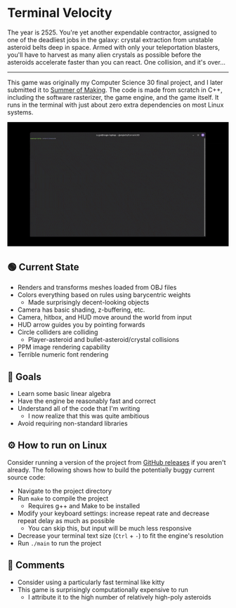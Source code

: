 # Terminal Velocity

The year is 2525. You're yet another expendable contractor, assigned to one of the deadliest jobs in the galaxy: crystal extraction from unstable asteroid belts deep in space. Armed with only your teleportation blasters, you'll have to harvest as many alien crystals as possible before the asteroids accelerate faster than you can react. One collision, and it's over...

---

This game was originally my Computer Science 30 final project, and I later submitted it to [Summer of Making](https://summer.hackclub.com/projects/521). The code is made from scratch in C++, including the software rasterizer, the game engine, and the game itself. It runs in the terminal with just about zero extra dependencies on most Linux systems.

![Showcase of the game](github/7-14-2025-showcase.gif)

## 🟢 Current State
- Renders and transforms meshes loaded from OBJ files
- Colors everything based on rules using barycentric weights
    - Made surprisingly decent-looking objects
- Camera has basic shading, z-buffering, etc.
- Camera, hitbox, and HUD move around the world from input
- HUD arrow guides you by pointing forwards
- Circle colliders are colliding
    - Player-asteroid and bullet-asteroid/crystal collisions
- PPM image rendering capability
- Terrible numeric font rendering

## 🎯 Goals
- Learn some basic linear algebra
- Have the engine be reasonably fast and correct
- Understand all of the code that I'm writing
    - I now realize that this was quite ambitious
- Avoid requiring non-standard libraries

## ⚙️ How to run on Linux

Consider running a version of the project from [GitHub releases](https://github.com/sugo14/TerminalVelocity/releases) if you aren't already. The following shows how to build the potentially buggy current source code:

- Navigate to the project directory
- Run `make` to compile the project
    - Requires g++ and Make to be installed
- Modify your keyboard settings: increase repeat rate and decrease repeat delay as much as possible
    - You can skip this, but input will be much less responsive
- Decrease your terminal text size (`Ctrl` + `-`) to fit the engine's resolution
- Run `./main` to run the project

## 💬 Comments
- Consider using a particularly fast terminal like kitty
- This game is surprisingly computationally expensive to run
    - I attribute it to the high number of relatively high-poly asteroids
